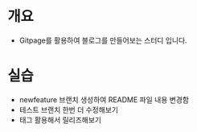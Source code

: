 # 개요
* Gitpage를 활용하여 블로그를 만들어보는 스터디 입니다.


# 실습
* newfeature 브랜치 생성하여 README 파일 내용 변경함
* 테스트 브랜치 한번 더 수정해보기
* 태그 활용해서 릴리즈해보기
